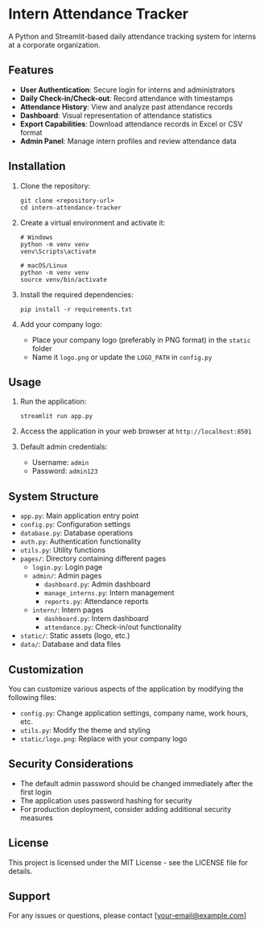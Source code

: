 # Intern Attendance Tracker

A Python and Streamlit-based daily attendance tracking system for interns at a corporate organization.

## Features

- **User Authentication**: Secure login for interns and administrators
- **Daily Check-in/Check-out**: Record attendance with timestamps
- **Attendance History**: View and analyze past attendance records
- **Dashboard**: Visual representation of attendance statistics
- **Export Capabilities**: Download attendance records in Excel or CSV format
- **Admin Panel**: Manage intern profiles and review attendance data

## Installation

1. Clone the repository:
   ```
   git clone <repository-url>
   cd intern-attendance-tracker
   ```

2. Create a virtual environment and activate it:
   ```
   # Windows
   python -m venv venv
   venv\Scripts\activate

   # macOS/Linux
   python -m venv venv
   source venv/bin/activate
   ```

3. Install the required dependencies:
   ```
   pip install -r requirements.txt
   ```

4. Add your company logo:
   - Place your company logo (preferably in PNG format) in the `static` folder
   - Name it `logo.png` or update the `LOGO_PATH` in `config.py`

## Usage

1. Run the application:
   ```
   streamlit run app.py
   ```

2. Access the application in your web browser at `http://localhost:8501`

3. Default admin credentials:
   - Username: `admin`
   - Password: `admin123`

## System Structure

- `app.py`: Main application entry point
- `config.py`: Configuration settings
- `database.py`: Database operations
- `auth.py`: Authentication functionality
- `utils.py`: Utility functions
- `pages/`: Directory containing different pages
  - `login.py`: Login page
  - `admin/`: Admin pages
    - `dashboard.py`: Admin dashboard
    - `manage_interns.py`: Intern management
    - `reports.py`: Attendance reports
  - `intern/`: Intern pages
    - `dashboard.py`: Intern dashboard
    - `attendance.py`: Check-in/out functionality
- `static/`: Static assets (logo, etc.)
- `data/`: Database and data files

## Customization

You can customize various aspects of the application by modifying the following files:

- `config.py`: Change application settings, company name, work hours, etc.
- `utils.py`: Modify the theme and styling
- `static/logo.png`: Replace with your company logo

## Security Considerations

- The default admin password should be changed immediately after the first login
- The application uses password hashing for security
- For production deployment, consider adding additional security measures

## License

This project is licensed under the MIT License - see the LICENSE file for details.

## Support

For any issues or questions, please contact [your-email@example.com]
